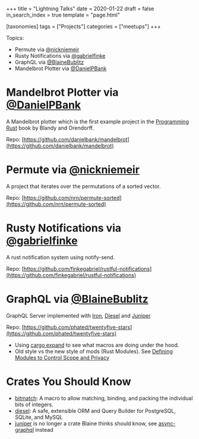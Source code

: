 +++
title = "Lightning Talks"
date = 2020-01-22
draft = false
in_search_index = true
template = "page.html"

[taxonomies] 
tags = ["Projects"]
categories = ["meetups"]
+++

Topics:

- Permute via [@nickniemeir](https://github.com/nrn)
- Rusty Notifications via [@gabrielfinke](https://github.com/finkegabriel)
- GraphQL via [@BlaineBublitz](https://github.com/phated)
- Mandelbrot Plotter via [@DanielPBank](https://github.com/danielbank)

<!-- more -->

# Mandelbrot Plotter via [@DanielPBank](https://github.com/danielbank)

A Mandelbrot plotter which is the first example project in the [Programming Rust](https://www.amazon.com/Programming-Rust-Fast-Systems-Development/dp/1491927283) book by Blandy and Orendorff.

Repo: [https://github.com/danielbank/mandelbrot](https://github.com/danielbank/mandelbrot)

# Permute via [@nickniemeir](https://github.com/nrn)

A project that iterates over the permutations of a sorted vector.

Repo: [https://github.com/nrn/permute-sorted](https://github.com/nrn/permute-sorted)

# Rusty Notifications via [@gabrielfinke](https://github.com/finkegabriel)

A rust notification system using notify-send.

Repo: [https://github.com/finkegabriel/rustful-notifications](https://github.com/finkegabriel/rustful-notifications)

# GraphQL via [@BlaineBublitz](https://github.com/phated)

GraphQL Server implemented with [Iron](https://github.com/iron/iron), [Diesel](https://github.com/diesel-rs/diesel) and [Juniper](https://github.com/graphql-rust/juniper)

Repo: [https://github.com/phated/twentyfive-stars](https://github.com/phated/twentyfive-stars)

- Using [cargo expand](https://github.com/dtolnay/cargo-expand) to see what macros are doing under the hood.
- Old style vs the new style of mods (Rust Modules). See [Defining Modules to Control Scope and Privacy](https://doc.rust-lang.org/book/ch07-02-defining-modules-to-control-scope-and-privacy.html)

# Crates You Should Know

- [bitmatch](https://crates.io/crates/bitmatch): A macro to allow matching, binding, and packing the individual bits of integers.
- [diesel](https://crates.io/crates/diesel): A safe, extensible ORM and Query Builder for PostgreSQL, SQLite, and MySQL
- [juniper](https://crates.io/crates/juniper) is no longer a crate Blaine thinks should know, see [async-graphql](https://crates.io/crates/async-graphql) instead
